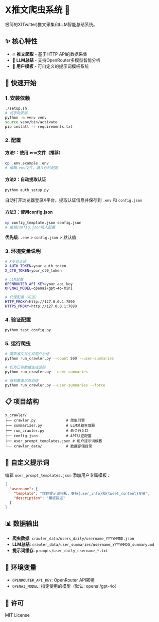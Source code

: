 # X推文爬虫系统 🚀

极简的X(Twitter)推文采集和LLM智能总结系统。

## ✨ 核心特性

- 🔥 **推文爬取** - 基于HTTP API的数据采集
- 🤖 **LLM总结** - 支持OpenRouter多模型智能分析
- 📝 **用户模板** - 可自定义的提示词模板系统

## 🚀 快速开始

### 1. 安装依赖
```bash
./setup.sh
# 或手动安装
python -m venv venv
source venv/bin/activate
pip install -r requirements.txt
```

### 2. 配置

#### 方法1：使用.env文件（推荐）
```bash
cp .env.example .env
# 编辑.env文件，填入你的配置
```

#### 方法2：自动提取认证
```bash
python auth_setup.py
```
自动打开浏览器登录X平台，提取认证信息并保存到 `.env` 和 `config.json`

#### 方法3：使用config.json
```bash
cp config_template.json config.json
# 编辑config.json填入配置
```

**优先级**: `.env` > `config.json` > 默认值

### 3. 环境变量说明
```bash
# X平台认证
X_AUTH_TOKEN=your_auth_token
X_CT0_TOKEN=your_ct0_token

# LLM配置
OPENROUTER_API_KEY=your_api_key
OPENAI_MODEL=openai/gpt-4o-mini

# 代理配置（可选）
HTTP_PROXY=http://127.0.0.1:7890
HTTPS_PROXY=http://127.0.0.1:7890
```

### 4. 验证配置
```bash
python test_config.py
```

### 5. 运行爬虫
```bash
# 爬取推文并生成用户总结
python run_crawler.py --count 500 --user-summaries

# 仅为已有数据生成总结
python run_crawler.py --user-summaries

# 强制覆盖已有总结
python run_crawler.py --user-summaries --force
```

## 📋 项目结构

```
x_crawler/
├── crawler.py              # 爬虫引擎
├── summarizer.py           # LLM总结生成器
├── run_crawler.py          # 命令行入口
├── config.json             # API认证配置
├── user_prompt_templates.json # 用户提示词模板
└── crawler_data/           # 数据存储目录
```

## 📝 自定义提示词

编辑 `user_prompt_templates.json` 添加用户专属模板：

```json
{
  "username": {
    "template": "你的提示词模板，支持{user_info}和{tweet_content}变量",
    "description": "模板描述"
  }
}
```

## 📊 数据输出

- **爬虫数据**: `crawler_data/users_daily/username_YYYYMMDD.json`
- **LLM总结**: `crawler_data/user_summaries/username_YYYYMMDD_summary.md`
- **提示词缓存**: `prompts/user_daily_username_*.txt`

## 🔧 环境变量

- `OPENROUTER_API_KEY`: OpenRouter API密钥
- `OPENAI_MODEL`: 指定使用的模型（默认: openai/gpt-4o）

## 📄 许可

MIT License